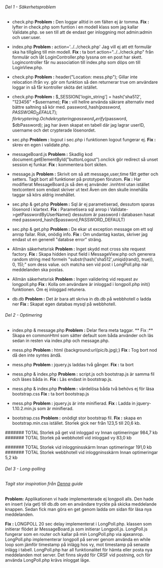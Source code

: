 ###### Del 1 - Säkerhetsproblem

* check.php **Problem :** Den loggar alltid in om fälten ej är tomma.
  **Fix :** lyfter in check.php som funtion i en modell klass som jag kallar Validate.php.
   se sen till att de endast ger inloggning mot admin:admin och user:user.

* index.php **Problem :** action='../../check.php' Jag vill ej att ett formulär ska ha tillgång till min modell.
 **Fix :** ta bort action="../../check.php" från formulär och låt LoginController.php lyssna om en post har skett.
 Logincontroller får nu association till index.php som döps om till LoginView.php.

* check.php **Problem :** header("Location: mess.php"); Gillar inte relocation ifrån vy. gör om funktion så den returnerar
true om användare loggar in så får kontroller sköta det istället.

* check.php **Problem :**   $_SESSION['login_string'] = hash('sha512', "123456" +$username);
 **Fix :** vill hellre använda säkrare alternativ med bättre saltning så kör med.
 password_hash($password,PASSWORD_DEFAULT); för kryptering.
 Och dekryptering password_verify($password, $dbPassword);
 jag har även skapat en tabell där jag lagrar userID, username och det crypterade lösenordet.

* sec.php **Problem :** logout i sec.php i funktionen logout fungerar ej.  **Fix :** skrev en egen i validate.php.

* messageBoard.js **Problem :** Skadlig kod document.getElementById("buttonLogout").onclick gör redirect så unset session ej funkar.
    **Fix :** kommentera bort skiten.

 * message.js **Problem :** Skrivit om så att message,user,time fått getter och setters. Tagit bort all funktioner på prototypen
    förutom.
     **Fix :** Har modifierat MessageBoard.js så den ej använder .innhtml utan istället textcontent som endast skriver ut text
     Även om den skulle innehålla taggar så körs aldrig innehållet.

 * sec.php & get.php **Problem :** Sql är ej parametiserad, dessutom sparas lösenord i klartext. **Fix :** Parametisera sql anrop i
   Validate->getPasswordByUserName() dessutom är password i databasen hasat med password_hash($password,PASSWORD_DEFAULT)

  * sec.php & get.php **Problem :** De ekar ut exception message om ett sql anrop failar. Risk, onödig info.
  **Fix :** Om undantag kastas, skriver jag endast ut en generell "databse error" sträng.

 * Allmän säkerhetsrisk **Problem :** Inget skydd mot cross site request factory.  **Fix :** Skapa hidden input field i
    MessageView.php och generera random string med formeln "substr(hash('sha512',uniqid(rand(), true)), 0, 15);" som dess value. och matcha sen vid post i LongPoll.php när meddelanden ska postas.

 * Allmän säkerhetsrisk **Problem :** Ingen validering vid request av longpoll.php **Fix :** Kolla om användare är
    inloggad i longpoll.php init() funktionen. Om ej inloggad retunera.

  * db.db **Problem :** Det är bara att skriva in db.db på webbhotell o ladda ner **Fix :** Skapat egen databas mysql på webbhotell.


###### Del 2 - Optimering


* index.php & message.php **Problem :** Delar flera meta taggar.
  ** Fix :** Skapa en commonHtml som sätter default som båda använder och läs sedan in resten via index.php och message.php.

 * mess.php **Problem :**  html {background:url(pic/b.jpg);} **Fix :** Tog bort nod då den inte syntes ändå.

 * mess.php **Problem :** jquery.js laddas två gånger. **Fix :** ta bort <script type='text/javascript' src='js/jquery.js'></script>

 * mess.php & index.php **Problem :** script.js och bootstrap.js är samma fil och läses båda in.  **Fix :** Läs endast in bootstrap.js.

 * mess.php & index.php **Problem :** värdelösa båda två behövs ej för läsa bootstrap.css **Fix :** ta bort bootstrap.js

 * mess.php **Problem :** jquery.js är inte minifierad.  **Fix :** Ladda in jquery-1.10.2.min.js som är minifierad.

 * bootstrap.css **Problem :** onödigt stor bootstrap fil. **Fix :**
  skapa en bootstrap.min.css istället. Storlek gick ner från 123,5 till 20,6 kb.


####### TOTAL Storlek på get vid inloggad vy Innan optimeringar 984,7 kb
####### TOTAL Storlek på webbhotell vid inloggad vy 83,0 kb

####### TOTAL Storlek vid inloggninsskärm Innan optimeringar 191,0 kb
####### TOTAL Storlek webbhotell vid inloggninsskärm Innan optimeringar 5,2 kb


###### Del 3 - Long-polling

###### Tagit stor inspiration från [Denna](http://portal.bluejack.binus.ac.id/tutorials/webchatapplicationusinglong-pollingtechnologywithphpandajax) guide

 **Problem:**  Applikationen vi hade implementerade ej longpoll alls. Den hade en insert (via get) till db.db om en användare tryckte på skicka
meddelande knappen. Sedan fick man göra en get genom ladda om sidan för läsa nya meddelanden.

 **Fix :** LONGPOLL 20 sec delay implementerat i LongPoll.php. klassen som initierar flödet är MessageBoard.js som initierar Longpoll.js. LongPoll.js fungerar som en router och kallar på min LongPoll.php via ajaxanrop. LongPoll.php implementerar longpoll på server genom använda en while loop som jämför timestamp på inlägg hos vy, mot timestamp på senaste inlägg i tabell. LongPoll.php har all funktionalitet för hämta eller posta nya meddelanden mot server.
Det finns skydd för CRSF vid postning, och för använda LongPoll.php krävs inloggat läge.

